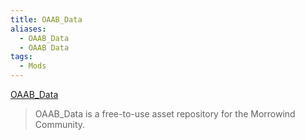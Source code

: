 ```yaml
---
title: OAAB_Data
aliases:
  - OAAB_Data
  - OAAB Data
tags:
  - Mods
---
```

[OAAB_Data](https://www.nexusmods.com/morrowind/mods/49042)

> OAAB_Data is a free-to-use asset repository for the Morrowind Community.


